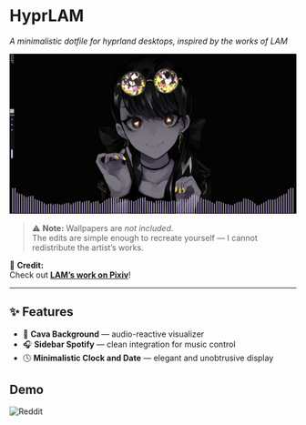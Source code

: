 # **HyprLAM**

*A minimalistic dotfile for hyprland desktops, inspired by the works of LAM*

![Screenshot](screenshot/screenshot-1761254259.png)

> ⚠️ **Note:** Wallpapers are *not included*.  
> The edits are simple enough to recreate yourself — I cannot redistribute the artist’s works.

🎨 **Credit:**  
Check out [**LAM’s work on Pixiv**](https://www.pixiv.net/en/users/17429)!

---

## ✨ Features

- 🎵 **Cava Background** — audio-reactive visualizer  
- 🎧 **Sidebar Spotify** — clean integration for music control  
- 🕓 **Minimalistic Clock and Date** — elegant and unobtrusive display  


## Demo
![Reddit](https://www.reddit.com/r/unixporn/comments/1obavy3/hyprland_hyprlam_my_second_rice/?utm_source=share&utm_medium=web3x&utm_name=web3xcss&utm_term=1&utm_content=share_button)
